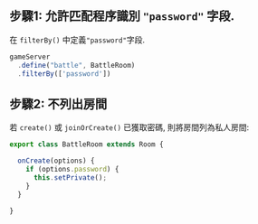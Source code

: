 ## 步驟1: 允許匹配程序識別 `"password"` 字段.

在 `filterBy()` 中定義`"password"`字段.

```typescript
gameServer
  .define("battle", BattleRoom)
  .filterBy(['password'])
```


## 步驟2: 不列出房間

若 `create()` 或 `joinOrCreate()` 已獲取密碼, 則將房間列為私人房間:

```typescript
export class BattleRoom extends Room {

  onCreate(options) {
    if (options.password) {
      this.setPrivate();
    }
  }

}
```

